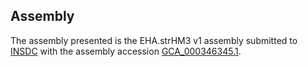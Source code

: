 

Assembly
--------

The assembly presented is the EHA.strHM3 v1 assembly submitted to
[INSDC](http://www.insdc.org) with the assembly accession
[GCA\_000346345.1](http://www.ebi.ac.uk/ena/data/view/GCA_000346345.1).
